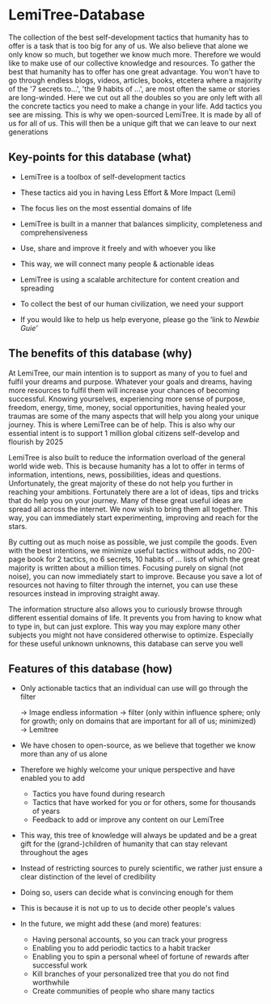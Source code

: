# LemiTree-Database

The collection of the best self-development tactics that humanity has to offer is a task that is too big for any of us. We also believe that alone we only know so much, but together we know much more. Therefore we would like to make use of our collective knowledge and resources. To gather the best that humanity has to offer has one great advantage. You won't have to go through endless blogs, videos, articles, books, etcetera where a majority of the '7 secrets to...', 'the 9 habits of ...', are most often the same or stories are long-winded. Here we cut out all the doubles so you are only left with all the concrete tactics you need to make a change in your life. Add tactics you see are missing. This is why we open-sourced LemiTree. It is made by all of us for all of us. This will then be a unique gift that we can leave to our next generations

## Key-points for this database (what)

- LemiTree is a toolbox of self-development tactics
- These tactics aid you in having Less Effort & More Impact (Lemi)
- The focus lies on the most essential domains of life

- LemiTree is built in a manner that balances simplicity, completeness and comprehensiveness
- Use, share and improve it freely and with whoever you like
- This way, we will connect many people & actionable ideas

- LemiTree is using a scalable architecture for content creation and spreading
- To collect the best of our human civilization, we need your support
- If you would like to help us help everyone, please go the ‘link to *Newbie Guie’*

## The benefits of this database (why)

At LemiTree, our main intention is to support as many of you to fuel and fulfil your dreams and purpose. Whatever your goals and dreams, having more resources to fulfil them will increase your chances of becoming successful. Knowing yourselves, experiencing more sense of purpose, freedom, energy, time, money, social opportunities, having healed your traumas are some of the many aspects that will help you along your unique journey. This is where LemiTree can be of help. This is also why our essential intent is to support 1 million global citizens self-develop and flourish by 2025

LemiTree is also built to reduce the information overload of the general world wide web. This is because humanity has a lot to offer in terms of information, intentions, news, possibilities, ideas and questions. Unfortunately, the great majority of these do not help you further in reaching your ambitions. Fortunately there are a lot of ideas, tips and tricks that do help you on your journey. Many of these great useful ideas are spread all across the internet. We now wish to bring them all together. This way, you can immediately start experimenting, improving and reach for the stars.

By cutting out as much noise as possible, we just compile the goods. Even with the best intentions, we minimize useful tactics without adds, no 200-page book for 2 tactics, no 6 secrets, 10 habits of ... lists of which the great majority is written about a million times. Focusing purely on signal (not noise), you can now immediately start to improve. Because you save a lot of resources not having to filter through the internet, you can use these resources instead in improving straight away.

The information structure also allows you to curiously browse through different essential domains of life. It prevents you from having to know what to type in, but can just explore. This way you may explore many other subjects you might not have considered otherwise to optimize. Especially for these useful unknown unknowns, this database can serve you well

## Features of this database (how)

- Only actionable tactics that an individual can use will go through the filter

    → Image endless information → filter (only within influence sphere; only for growth; only on domains that are important for all of us; minimized) →  Lemitree


- We have chosen to open-source, as we believe that together we know more than any of us alone
- Therefore we highly welcome your unique perspective and have enabled you to add
    - Tactics you have found during research
    - Tactics that have worked for you or for others, some for thousands of years
    - Feedback to add or improve any content on our LemiTree
- This way, this tree of knowledge will always be updated and be a great gift for the (grand-)children of humanity that can stay relevant throughout the ages

- Instead of restricting sources to purely scientific, we rather just ensure a clear distinction of the level of credibility
- Doing so, users can decide what is convincing enough for them
- This is because it is not up to us to decide other people's values

- In the future, we might add these (and more) features:
    - Having personal accounts, so you can track your progress
    - Enabling you to add periodic tactics to a habit tracker
    - Enabling you to spin a personal wheel of fortune of rewards after successful work
    - Kill branches of your personalized tree that you do not find worthwhile
    - Create communities of people who share many tactics
